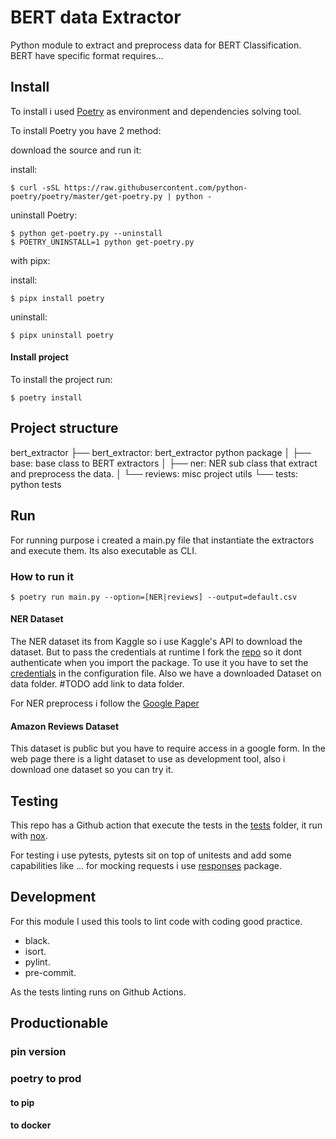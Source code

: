 # BERT data Extractor
Python module to extract and preprocess data for BERT Classification.
BERT have specific format requires...

## Install
To install i used [Poetry](https://python-poetry.org/docs/) as environment and dependencies solving tool.

To install Poetry you have 2 method:

download the source and run it:

install:
```
$ curl -sSL https://raw.githubusercontent.com/python-poetry/poetry/master/get-poetry.py | python -
```

uninstall Poetry:
```
$ python get-poetry.py --uninstall
$ POETRY_UNINSTALL=1 python get-poetry.py
```

with pipx: 

install:
```
$ pipx install poetry
```

uninstall:
```
$ pipx uninstall poetry
```

#### Install project

To install the project run:
```
$ poetry install
```

## Project structure
bert_extractor
├── bert_extractor: bert_extractor python package
│   ├── base: base class to BERT extractors
│   ├── ner: NER sub class that extract and preprocess the data.
│   └── reviews: misc project utils
└── tests: python tests


## Run
For running purpose i created a main.py file that instantiate the extractors and execute them. Its also executable as CLI. 

### How to run it

```
$ poetry run main.py --option=[NER|reviews] --output=default.csv
```

#### NER Dataset
The NER dataset its from Kaggle so i use Kaggle's API to download the dataset. But to pass the credentials at runtime I fork the [repo](https://github.com/fawolfmann/kaggle-api) so it dont authenticate when you import the package.
To use it you have to set the [credentials](https://www.kaggle.com/docs/api#authentication) in the configuration file. Also we have a downloaded Dataset on data folder. #TODO add link to data folder.

For NER preprocess i follow the [Google Paper](https://arxiv.org/pdf/2005.07150.pdf) 

#### Amazon Reviews Dataset
This dataset is public but you have to require access in a google form. In the web page there is a light dataset to use as development tool, also i download one dataset so you can try it.

## Testing
This repo has a Github action that execute the tests in the [tests](./tests) folder, it run with [nox](https://nox.thea.codes/en/stable/).

For testing i use pytests, pytests sit on top of unitests and add some capabilities like ...
for mocking requests i use [responses](https://github.com/getsentry/responses) package.

## Development
For this module I used this tools to lint code with coding good practice.
- black.
- isort.
- pylint.
- pre-commit.

As the tests linting runs on Github Actions.

## Productionable
### pin version
### poetry to prod
#### to pip
#### to docker